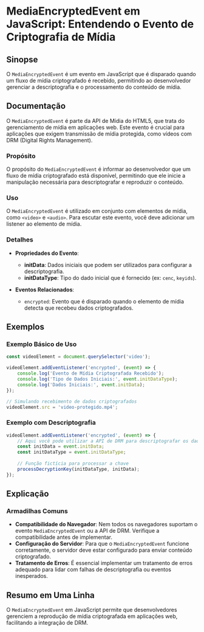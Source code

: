<!--
Meta Description: # MediaEncryptedEvent em JavaScript: Entendendo o Evento de Criptografia de Mídia ## Sinopse O `MediaEncryptedEvent` é um evento em JavaScript que é d...
Meta Keywords: mídia, que, para, mediaencryptedevent, evento
-->

# MediaEncryptedEvent em JavaScript: Entendendo o Evento de Criptografia de Mídia

## Sinopse
O `MediaEncryptedEvent` é um evento em JavaScript que é disparado quando um fluxo de mídia criptografado é recebido, permitindo ao desenvolvedor gerenciar a descriptografia e o processamento do conteúdo de mídia.

## Documentação
O `MediaEncryptedEvent` é parte da API de Mídia do HTML5, que trata do gerenciamento de mídia em aplicações web. Este evento é crucial para aplicações que exigem transmissão de mídia protegida, como vídeos com DRM (Digital Rights Management).

### Propósito
O propósito do `MediaEncryptedEvent` é informar ao desenvolvedor que um fluxo de mídia criptografado está disponível, permitindo que ele inicie a manipulação necessária para descriptografar e reproduzir o conteúdo.

### Uso
O `MediaEncryptedEvent` é utilizado em conjunto com elementos de mídia, como `<video>` e `<audio>`. Para escutar este evento, você deve adicionar um listener ao elemento de mídia.

### Detalhes
- **Propriedades do Evento**:
  - **initData**: Dados iniciais que podem ser utilizados para configurar a descriptografia.
  - **initDataType**: Tipo do dado inicial que é fornecido (ex: `cenc`, `keyids`).
  
- **Eventos Relacionados**:
  - `encrypted`: Evento que é disparado quando o elemento de mídia detecta que recebeu dados criptografados.

## Exemplos
### Exemplo Básico de Uso
```javascript
const videoElement = document.querySelector('video');

videoElement.addEventListener('encrypted', (event) => {
    console.log('Evento de Mídia Criptografada Recebido');
    console.log('Tipo de Dados Iniciais:', event.initDataType);
    console.log('Dados Iniciais:', event.initData);
});

// Simulando recebimento de dados criptografados
videoElement.src = 'video-protegido.mp4';
```

### Exemplo com Descriptografia
```javascript
videoElement.addEventListener('encrypted', (event) => {
    // Aqui você pode utilizar a API de DRM para descriptografar os dados
    const initData = event.initData;
    const initDataType = event.initDataType;
    
    // Função fictícia para processar a chave
    processDecryptionKey(initDataType, initData);
});
```

## Explicação
### Armadilhas Comuns
- **Compatibilidade do Navegador**: Nem todos os navegadores suportam o evento `MediaEncryptedEvent` ou a API de DRM. Verifique a compatibilidade antes de implementar.
- **Configuração do Servidor**: Para que o `MediaEncryptedEvent` funcione corretamente, o servidor deve estar configurado para enviar conteúdo criptografado.
- **Tratamento de Erros**: É essencial implementar um tratamento de erros adequado para lidar com falhas de descriptografia ou eventos inesperados.

## Resumo em Uma Linha
O `MediaEncryptedEvent` em JavaScript permite que desenvolvedores gerenciem a reprodução de mídia criptografada em aplicações web, facilitando a integração de DRM.
